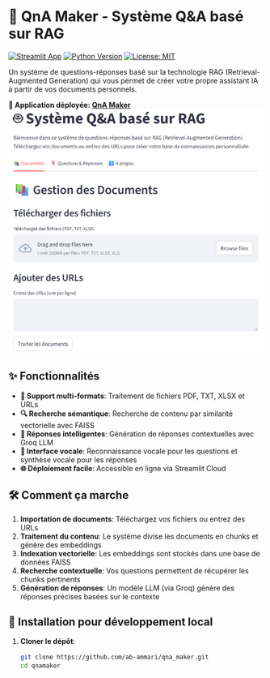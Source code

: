 # 🤖 QnA Maker - Système Q&A basé sur RAG
[![Streamlit App](https://static.streamlit.io/badges/streamlit_badge_black_white.svg)](https://qnamaker-agwp5zhkwmstzgasdvbxxa.streamlit.app/)
[![Python Version](https://img.shields.io/badge/python-3.8%2B-blue)](https://www.python.org/downloads/)
[![License: MIT](https://img.shields.io/badge/License-MIT-yellow.svg)](https://opensource.org/licenses/MIT)

Un système de questions-réponses basé sur la technologie RAG (Retrieval-Augmented Generation) qui vous permet de créer votre propre assistant IA à partir de vos documents personnels.

**🔗 Application déployée: [QnA Maker](https://qnamaker-agwp5zhkwmstzgasdvbxxa.streamlit.app/)**
![Aperçu de l'application](./capture/cap.png)
## ✨ Fonctionnalités
- **📄 Support multi-formats**: Traitement de fichiers PDF, TXT, XLSX et URLs
- **🔍 Recherche sémantique**: Recherche de contenu par similarité vectorielle avec FAISS
- **🧠 Réponses intelligentes**: Génération de réponses contextuelles avec Groq LLM
- **🎤 Interface vocale**: Reconnaissance vocale pour les questions et synthèse vocale pour les réponses
- **🌐 Déploiement facile**: Accessible en ligne via Streamlit Cloud
## 🛠️ Comment ça marche
1. **Importation de documents**: Téléchargez vos fichiers ou entrez des URLs
2. **Traitement du contenu**: Le système divise les documents en chunks et génère des embeddings
3. **Indexation vectorielle**: Les embeddings sont stockés dans une base de données FAISS
4. **Recherche contextuelle**: Vos questions permettent de récupérer les chunks pertinents
5. **Génération de réponses**: Un modèle LLM (via Groq) génère des réponses précises basées sur le contexte
## 🚀 Installation pour développement local
1. **Cloner le dépôt**:
   ```bash
   git clone https://github.com/ab-ammari/qna_maker.git
   cd qnamaker